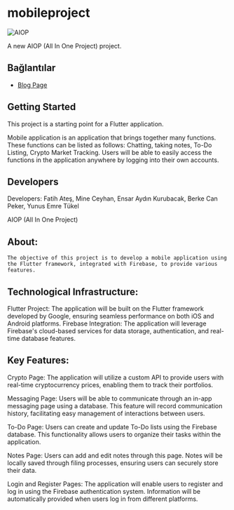 # mobileproject
![AIOP](https://github.com/OneFamous/mobileproject/assets/115736242/3b07645a-cca7-4136-8f36-ec3a8fbe48b6)

A new AIOP (All In One Project) project.

## Bağlantılar
- [Blog Page]([link](https://medium.com/@mobileprojects2023/empower-your-productivity-unleashing-the-potential-of-our-multi-functional-mobile-app-ed88416e2f38))

## Getting Started

This project is a starting point for a Flutter application.

Mobile application is an application that brings together many functions. These functions can be listed as follows: Chatting, taking notes, To-Do Listing, Crypto Market Tracking. Users will be able to easily access the functions in the application anywhere by logging into their own accounts.

## Developers

Developers: Fatih Ateş, Mine Ceyhan, Ensar Aydın Kurubacak, Berke Can Peker, Yunus Emre Tükel

AIOP (All In One Project)

## About:
	The objective of this project is to develop a mobile application using the Flutter framework, integrated with Firebase, to provide various features.

## Technological Infrastructure:

Flutter Project: The application will be built on the Flutter framework developed by Google, ensuring seamless performance on both iOS and Android platforms.
Firebase Integration: The application will leverage Firebase's cloud-based services for data storage, authentication, and real-time database features.

## Key Features:

Crypto Page:
The application will utilize a custom API to provide users with real-time cryptocurrency prices, enabling them to track their portfolios.

Messaging Page:
Users will be able to communicate through an in-app messaging page using a database. This feature will record communication history, facilitating easy management of interactions between users.

To-Do Page:
Users can create and update To-Do lists using the Firebase database. This functionality allows users to organize their tasks within the application.

Notes Page:
Users can add and edit notes through this page. Notes will be locally saved through filing processes, ensuring users can securely store their data.

Login and Register Pages:
The application will enable users to register and log in using the Firebase authentication system. Information will be automatically provided when users log in from different platforms.


